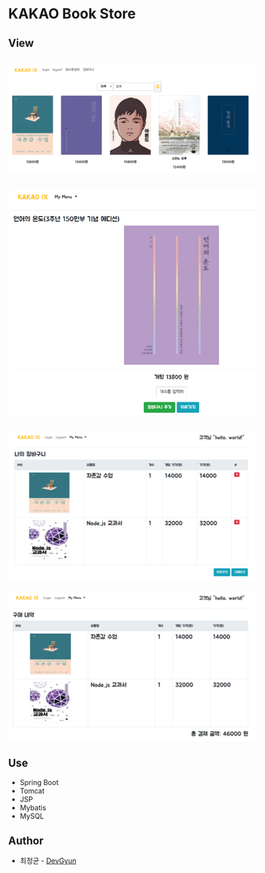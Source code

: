 # KAKAO Book Store

## View

![Main](./img/MainPage.PNG)
---
![Product](./img/BookDetail.PNG)
---
![Cart](./img/CartPage.PNG)
---
![Order](./img/OrderPage.PNG)


## Use
* Spring Boot
* Tomcat
* JSP 
* Mybatis
* MySQL


## Author
* 최정균 - [DevGyun](https://github.com/wjdrbs96)